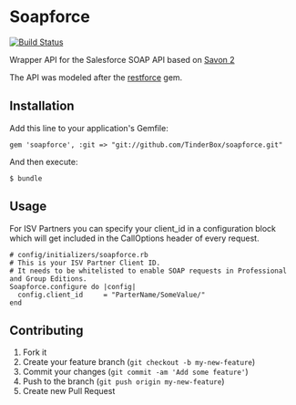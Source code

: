 # Soapforce


[![Build Status](https://travis-ci.org/TinderBox/soapforce.png)](https://travis-ci.org/TinderBox/soapforce)

Wrapper API for the Salesforce SOAP API based on [Savon 2](http://savonrb.com/version2/)

The API was modeled after the [restforce](https://github.com/ejholmes/restforce) gem.

## Installation

Add this line to your application's Gemfile:

    gem 'soapforce', :git => "git://github.com/TinderBox/soapforce.git"

And then execute:

    $ bundle


## Usage

For ISV Partners you can specify your client_id in a configuration block which will get included in the CallOptions header of every request.  

    # config/initializers/soapforce.rb
    # This is your ISV Partner Client ID.
    # It needs to be whitelisted to enable SOAP requests in Professional and Group Editions.
    Soapforce.configure do |config|
      config.client_id     = "ParterName/SomeValue/"
    end


## Contributing

1. Fork it
2. Create your feature branch (`git checkout -b my-new-feature`)
3. Commit your changes (`git commit -am 'Add some feature'`)
4. Push to the branch (`git push origin my-new-feature`)
5. Create new Pull Request

